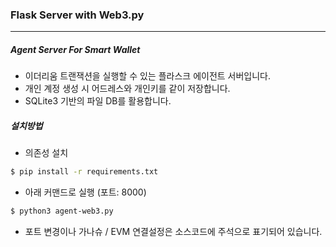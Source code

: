 ### Flask Server with Web3.py

---

##### Agent Server For Smart Wallet

- 이더리움 트랜잭션을 실행할 수 있는 플라스크 에이전트 서버입니다.
- 개인 계정 생성 시 어드레스와 개인키를 같이 저장합니다.
- SQLite3 기반의 파일 DB를 활용합니다.

##### 설치방법

- 의존성 설치

```sh
$ pip install -r requirements.txt
```

- 아래 커맨드로 실행 (포트: 8000)

```sh
$ python3 agent-web3.py
```

- 포트 변경이나 가나슈 / EVM 연결설정은 소스코드에 주석으로 표기되어 있습니다.
